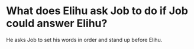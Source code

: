 # What does Elihu ask Job to do if Job could answer Elihu?

He asks Job to set his words in order and stand up before Elihu.
